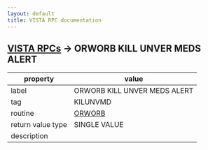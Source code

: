 ```yaml
---
layout: default
title: VISTA RPC documentation
---
```




## [VISTA RPCs](TableOfContent.md) &#8594; ORWORB KILL UNVER MEDS ALERT 

 property | value 
--- | --- 
 label | ORWORB KILL UNVER MEDS ALERT
 tag | KILUNVMD
 routine | [ORWORB](http://code.osehra.org/dox/Routine_ORWORB_source.html)
 return value type | SINGLE VALUE
 description | 